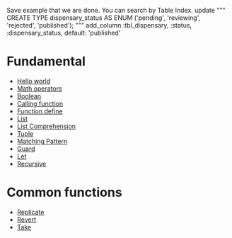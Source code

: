 Save example that we are done. You can search by Table Index.
    update """
      CREATE TYPE
        dispensary_status
      AS ENUM
        ('pending', 'reviewing', 'rejected', 'published');
    """
    add_column :tbl_dispensary, :status, :dispensary_status, default: 'published'

# Fundamental 

 - [Hello world](example/hello_world.hs)
 - [Math operators](example/math_operator.hs)
 - [Boolean](example/boolean.hs)
 - [Calling function](example/calling_function.hs)
 - [Function define](example/function_define.hs)
 - [List](example/list.hs)
 - [List Comprehension](example/list_comprehension.hs)
 - [Tuple](example/tuple.hs)
 - [Matching Pattern](example/matching_pattern.hs)
 - [Guard](example/guard.hs)
 - [Let](example/let.hs)
 - [Recursive](example/recursive.hs)

# Common functions 

 - [Replicate](example/common_functions/replicate.hs)
 - [Revert](example/common_functions/revert.hs)
 - [Take](example/common_functions/take.hs)
